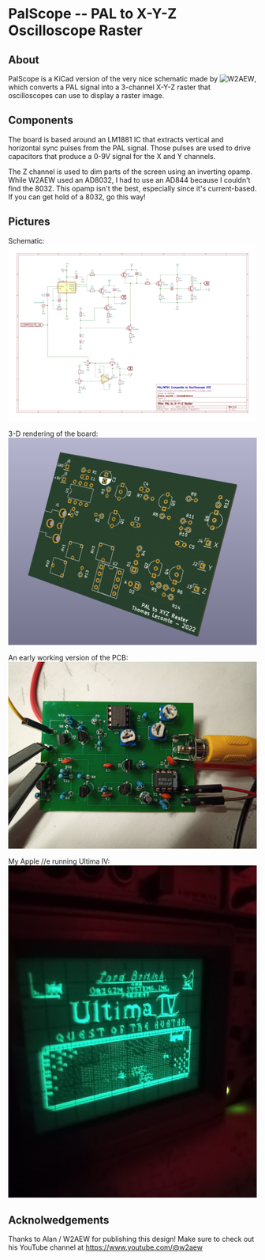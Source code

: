 PalScope -- PAL to X-Y-Z Oscilloscope Raster
============================================

About
-----

PalScope is a KiCad version of the very nice schematic made by
![W2AEW](https://www.qsl.net/w2aew/), which converts a PAL signal into 
a 3-channel X-Y-Z raster that oscilloscopes can use to display a raster image.

Components
----------

The board is based around an LM1881 IC that extracts vertical and horizontal
sync pulses from the PAL signal. Those pulses are used to drive capacitors
that produce a 0-9V signal for the X and Y channels.

The Z channel is used to dim parts of the screen using an inverting opamp.
While W2AEW used an AD8032, I had to use an AD844 because I couldn't find
the 8032. This opamp isn't the best, especially since it's current-based.
If you can get hold of a 8032, go this way!

Pictures
--------

Schematic:
![The Schematic](https://github.com/thlc/palscope/blob/master/misc/schematic.png?raw=true)


3-D rendering of the board:
![3-D Rendering](https://github.com/thlc/palscope/blob/master/misc/board.png?raw=true)

An early working version of the PCB:
![PCB](https://github.com/thlc/palscope/blob/master/misc/builtboard.jpg?raw=true)

My Apple //e running Ultima IV:
![Apple 2 running Ultima IV](https://github.com/thlc/palscope/blob/master/misc/ultima4.jpg?raw=true)


Acknolwedgements
----------------

Thanks to Alan / W2AEW for publishing this design!
Make sure to check out his YouTube channel at https://www.youtube.com/@w2aew
